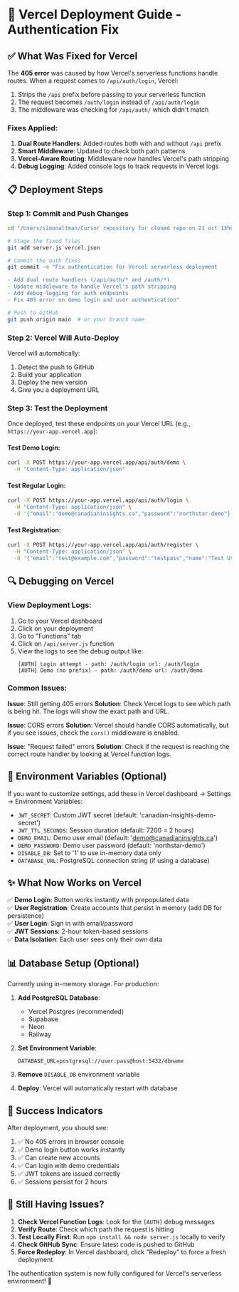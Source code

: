 # 🚀 Vercel Deployment Guide - Authentication Fix

## ✅ What Was Fixed for Vercel

The **405 error** was caused by how Vercel's serverless functions handle routes. When a request comes to `/api/auth/login`, Vercel:

1. Strips the `/api` prefix before passing to your serverless function
2. The request becomes `/auth/login` instead of `/api/auth/login`
3. The middleware was checking for `/api/auth/` which didn't match

### Fixes Applied:

1. **Dual Route Handlers**: Added routes both with and without `/api` prefix
2. **Smart Middleware**: Updated to check both path patterns
3. **Vercel-Aware Routing**: Middleware now handles Vercel's path stripping
4. **Debug Logging**: Added console logs to track requests in Vercel logs

## 📋 Deployment Steps

### Step 1: Commit and Push Changes

```bash
cd "/Users/simonaltman/Cursor repository for cloned repo on 21 oct 13h00/prototype"

# Stage the fixed files
git add server.js vercel.json

# Commit the auth fixes
git commit -m "Fix authentication for Vercel serverless deployment

- Add dual route handlers (/api/auth/* and /auth/*)
- Update middleware to handle Vercel's path stripping
- Add debug logging for auth endpoints
- Fix 405 error on demo login and user authentication"

# Push to GitHub
git push origin main  # or your branch name
```

### Step 2: Vercel Will Auto-Deploy

Vercel will automatically:
1. Detect the push to GitHub
2. Build your application
3. Deploy the new version
4. Give you a deployment URL

### Step 3: Test the Deployment

Once deployed, test these endpoints on your Vercel URL (e.g., `https://your-app.vercel.app`):

#### Test Demo Login:
```bash
curl -X POST https://your-app.vercel.app/api/auth/demo \
  -H "Content-Type: application/json"
```

#### Test Regular Login:
```bash
curl -X POST https://your-app.vercel.app/api/auth/login \
  -H "Content-Type: application/json" \
  -d '{"email":"demo@canadianinsights.ca","password":"northstar-demo"}'
```

#### Test Registration:
```bash
curl -X POST https://your-app.vercel.app/api/auth/register \
  -H "Content-Type: application/json" \
  -d '{"email":"test@example.com","password":"testpass","name":"Test User"}'
```

## 🔍 Debugging on Vercel

### View Deployment Logs:

1. Go to your Vercel dashboard
2. Click on your deployment
3. Go to "Functions" tab
4. Click on `/api/server.js` function
5. View the logs to see the debug output like:
   ```
   [AUTH] Login attempt - path: /auth/login url: /auth/login
   [AUTH] Demo (no prefix) - path: /auth/demo url: /auth/demo
   ```

### Common Issues:

**Issue**: Still getting 405 errors
**Solution**: Check Vercel logs to see which path is being hit. The logs will show the exact path and URL.

**Issue**: CORS errors
**Solution**: Vercel should handle CORS automatically, but if you see issues, check the `cors()` middleware is enabled.

**Issue**: "Request failed" errors
**Solution**: Check if the request is reaching the correct route handler by looking at Vercel function logs.

## 🔐 Environment Variables (Optional)

If you want to customize settings, add these in Vercel dashboard → Settings → Environment Variables:

- `JWT_SECRET`: Custom JWT secret (default: 'canadian-insights-demo-secret')
- `JWT_TTL_SECONDS`: Session duration (default: 7200 = 2 hours)
- `DEMO_EMAIL`: Demo user email (default: 'demo@canadianinsights.ca')
- `DEMO_PASSWORD`: Demo user password (default: 'northstar-demo')
- `DISABLE_DB`: Set to '1' to use in-memory data only
- `DATABASE_URL`: PostgreSQL connection string (if using a database)

## ✨ What Now Works on Vercel

✅ **Demo Login**: Button works instantly with prepopulated data  
✅ **User Registration**: Create accounts that persist in memory (add DB for persistence)  
✅ **User Login**: Sign in with email/password  
✅ **JWT Sessions**: 2-hour token-based sessions  
✅ **Data Isolation**: Each user sees only their own data  

## 📊 Database Setup (Optional)

Currently using in-memory storage. For production:

1. **Add PostgreSQL Database**:
   - Vercel Postgres (recommended)
   - Supabase
   - Neon
   - Railway

2. **Set Environment Variable**:
   ```
   DATABASE_URL=postgresql://user:pass@host:5432/dbname
   ```

3. **Remove** `DISABLE_DB` environment variable

4. **Deploy**: Vercel will automatically restart with database

## 🎉 Success Indicators

After deployment, you should see:

1. ✅ No 405 errors in browser console
2. ✅ Demo login button works instantly
3. ✅ Can create new accounts
4. ✅ Can login with demo credentials
5. ✅ JWT tokens are issued correctly
6. ✅ Sessions persist for 2 hours

## 🐛 Still Having Issues?

1. **Check Vercel Function Logs**: Look for the `[AUTH]` debug messages
2. **Verify Route**: Check which path the request is hitting
3. **Test Locally First**: Run `npm install && node server.js` locally to verify
4. **Check GitHub Sync**: Ensure latest code is pushed to GitHub
5. **Force Redeploy**: In Vercel dashboard, click "Redeploy" to force a fresh deployment

The authentication system is now fully configured for Vercel's serverless environment! 🚀
